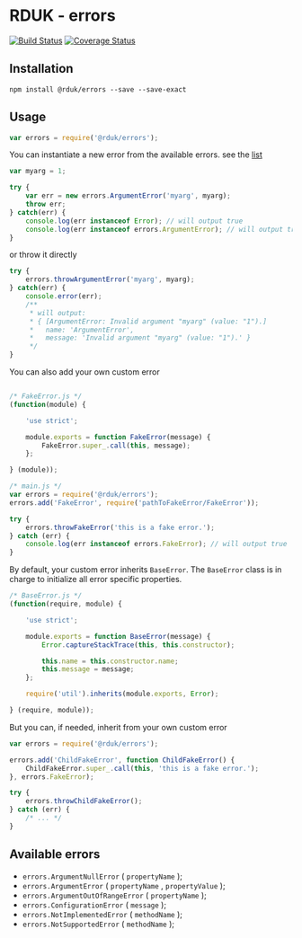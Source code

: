 # RDUK - errors

[![Build Status](https://travis-ci.org/rd-uk/rduk-errors.svg?branch=master)](https://travis-ci.org/rd-uk/rduk-errors)
[![Coverage Status](https://coveralls.io/repos/github/rd-uk/rduk-errors/badge.svg?branch=master)](https://coveralls.io/github/rd-uk/rduk-errors?branch=master)

## Installation

```
npm install @rduk/errors --save --save-exact
```

## Usage

```js
var errors = require('@rduk/errors');
```

You can instantiate a new error from the available errors. see the [list](#available_errors)

```js
var myarg = 1;

try {
    var err = new errors.ArgumentError('myarg', myarg);
    throw err;
} catch(err) {
    console.log(err instanceof Error); // will output true
    console.log(err instanceof errors.ArgumentError); // will output true
}
```

or throw it directly

```js
try {
    errors.throwArgumentError('myarg', myarg);
} catch(err) {
    console.error(err);
    /**
     * will output:
     * { [ArgumentError: Invalid argument "myarg" (value: "1").]
     *   name: 'ArgumentError',
     *   message: 'Invalid argument "myarg" (value: "1").' }
     */
}
```

You can also add your own custom error

```js

/* FakeError.js */
(function(module) {

    'use strict';

    module.exports = function FakeError(message) {
        FakeError.super_.call(this, message);
    };

} (module));

/* main.js */
var errors = require('@rduk/errors');
errors.add('FakeError', require('pathToFakeError/FakeError'));

try {
    errors.throwFakeError('this is a fake error.');
} catch (err) {
    console.log(err instanceof errors.FakeError); // will output true
}

```

By default, your custom error inherits `BaseError`. The `BaseError` class is in charge
to initialize all error specific properties.

```js
/* BaseError.js */
(function(require, module) {

    'use strict';

    module.exports = function BaseError(message) {
        Error.captureStackTrace(this, this.constructor);

        this.name = this.constructor.name;
        this.message = message;
    };

    require('util').inherits(module.exports, Error);

} (require, module));
```

But you can, if needed, inherit from your own custom error

```js
var errors = require('@rduk/errors');

errors.add('ChildFakeError', function ChildFakeError() {
    ChildFakeError.super_.call(this, 'this is a fake error.');
}, errors.FakeError);

try {
    errors.throwChildFakeError();
} catch (err) {
    /* ... */
}
```

<a name="available_errors"></a>
## Available errors
* `errors.ArgumentNullError` ( `propertyName` );
* `errors.ArgumentError` ( `propertyName` , `propertyValue` );
* `errors.ArgumentOutOfRangeError` ( `propertyName` );
* `errors.ConfigurationError` ( `message` );
* `errors.NotImplementedError` ( `methodName` );
* `errors.NotSupportedError` ( `methodName` );
